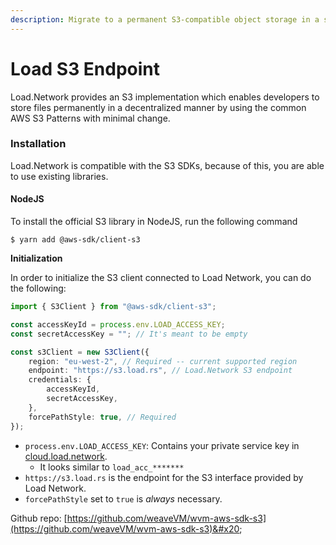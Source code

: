 ```yaml
---
description: Migrate to a permanent S3-compatible object storage in a single line change
---
```


# Load S3 Endpoint

Load.Network provides an S3 implementation which enables developers to store files permanently in a decentralized manner by using the common AWS S3 Patterns with minimal change.

### Installation

Load.Network is compatible with the S3 SDKs, because of this, you are able to use existing libraries.

#### NodeJS

To install the official S3 library in NodeJS, run the following command

```shell
$ yarn add @aws-sdk/client-s3
```

**Initialization**

In order to initialize the S3 client connected to Load Network, you can do the following:

```typescript
import { S3Client } from "@aws-sdk/client-s3";

const accessKeyId = process.env.LOAD_ACCESS_KEY;
const secretAccessKey = ""; // It's meant to be empty

const s3Client = new S3Client({
    region: "eu-west-2", // Required -- current supported region
    endpoint: "https://s3.load.rs", // Load.Network S3 endpoint
    credentials: {
        accessKeyId,
        secretAccessKey,
    },
    forcePathStyle: true, // Required
});
```

* `process.env.LOAD_ACCESS_KEY`: Contains your private service key in [cloud.load.network](https://cloud.load.network).
  * It looks similar to `load_acc_*******`
* `https://s3.load.rs` is the endpoint for the S3 interface provided by Load Network.
* `forcePathStyle` set to `true` is _always_ necessary.

Github repo: [https://github.com/weaveVM/wvm-aws-sdk-s3](https://github.com/weaveVM/wvm-aws-sdk-s3)&#x20;
